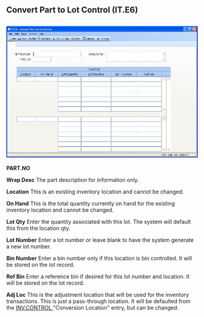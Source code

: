 ##  Convert Part to Lot Control (IT.E6)

<PageHeader />

##

![](./IT-E6-1.jpg)

**PART.NO**  
  
**Wrap Desc** The part description for information only.  
  
**Location** This is an existing inventory location and cannot be changed.  
  
**On Hand** This is the total quantity currently on hand for the existing
inventory location and cannot be changed.  
  
**Lot Qty** Enter the quantity associated with this lot. The system will
default this from the location qty.  
  
**Lot Number** Enter a lot number or leave blank to have the system generate a
new lot number.  
  
**Bin Number** Enter a bin number only if this location is bin controlled. It
will be stored on the lot record.  
  
**Ref Bin** Enter a reference bin if desired for this lot number and location.
It will be stored on the lot record.  
  
**Adj Loc** This is the adjustment location that will be used for the inventory transactions. This is just a pass-through location. It will be defaulted from the [ INV.CONTROL ](../../../../../rover/AP-OVERVIEW/AP-ENTRY/AP-E/AP-E-2/INV-CONTROL) "Conversion Location" entry, but can be changed.   
  
  
<badge text= "Version 8.10.57" vertical="middle" />

<PageFooter />